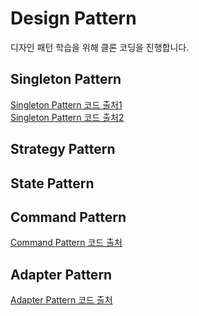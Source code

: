 # Design Pattern
디자인 패턴 학습을 위해 클론 코딩을 진행합니다. 

## Singleton Pattern
[Singleton Pattern 코드 출처1](https://limkydev.tistory.com/67)    
[Singleton Pattern 코드 출처2](https://iskull-dev.tistory.com/40?category=904213)

## Strategy Pattern


## State Pattern


## Command Pattern
[Command Pattern 코드 출처](https://gmlwjd9405.github.io/2018/07/07/command-pattern.html)

## Adapter Pattern
[Adapter Pattern 코드 출처](https://kscory.com/dev/design-pattern/adapter)